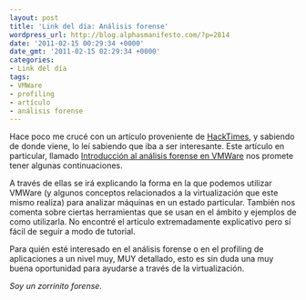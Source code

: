 ```yaml
---
layout: post
title: 'Link del día: Análisis forense'
wordpress_url: http://blog.alphasmanifesto.com/?p=2814
date: '2011-02-15 00:29:34 +0000'
date_gmt: '2011-02-15 02:29:34 +0000'
categories:
- Link del día
tags:
- VMWare
- profiling
- artículo
- análisis forense
---
```


Hace poco me crucé con un artículo proveniente de [HackTimes](http://www.hacktimes.com/), y sabiendo de donde viene, lo leí sabiendo que iba a ser interesante. Este artículo en particular, llamado [Introducción al análisis forense en VMWare](http://www.hacktimes.com/introducci_n_al_an_lisis_forense_en_vmware/) nos promete tener algunas continuaciones.

A través de ellas se irá explicando la forma en la que podemos utilizar VMWare (y algunos conceptos relacionados a la virtualización que este mismo realiza) para analizar máquinas en un estado particular. También nos comenta sobre ciertas herramientas que se usan en el ámbito y ejemplos de como utilizarla. No encontré el artículo extremadamente explicativo pero sí fácil de seguir a modo de tutorial.

Para quién esté interesado en el análisis forense o en el profiling de aplicaciones a un nivel muy, MUY detallado, esto es sin duda una muy buena oportunidad para ayudarse a través de la virtualización.

_Soy un zorrinito forense._
